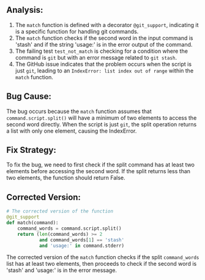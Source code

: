 ## Analysis:
1. The `match` function is defined with a decorator `@git_support`, indicating it is a specific function for handling git commands.
2. The `match` function checks if the second word in the input command is 'stash' and if the string 'usage:' is in the error output of the command.
3. The failing test `test_not_match` is checking for a condition where the command is `git` but with an error message related to `git stash`.
4. The GitHub issue indicates that the problem occurs when the script is just `git`, leading to an `IndexError: list index out of range` within the `match` function.

## Bug Cause:
The bug occurs because the `match` function assumes that `command.script.split()` will have a minimum of two elements to access the second word directly. When the script is just `git`, the split operation returns a list with only one element, causing the IndexError.

## Fix Strategy:
To fix the bug, we need to first check if the split command has at least two elements before accessing the second word. If the split returns less than two elements, the function should return False.

## Corrected Version:
```python
# The corrected version of the function
@git_support
def match(command):
    command_words = command.script.split()
    return (len(command_words) >= 2 
            and command_words[1] == 'stash'
            and 'usage:' in command.stderr)
```

The corrected version of the `match` function checks if the split `command_words` list has at least two elements, then proceeds to check if the second word is 'stash' and 'usage:' is in the error message.